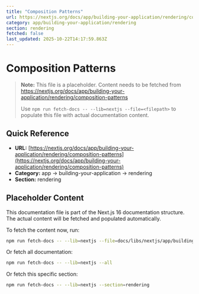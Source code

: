 ```yaml
---
title: "Composition Patterns"
url: https://nextjs.org/docs/app/building-your-application/rendering/composition-patterns
category: app/building-your-application/rendering
section: rendering
fetched: false
last_updated: 2025-10-22T14:17:59.863Z
---
```


# Composition Patterns

> **Note:** This file is a placeholder. Content needs to be fetched from https://nextjs.org/docs/app/building-your-application/rendering/composition-patterns
>
> Use `npm run fetch-docs -- --lib=nextjs --file=<filepath>` to populate this file with actual documentation content.

## Quick Reference

- **URL:** [https://nextjs.org/docs/app/building-your-application/rendering/composition-patterns](https://nextjs.org/docs/app/building-your-application/rendering/composition-patterns)
- **Category:** app → building-your-application → rendering
- **Section:** rendering

## Placeholder Content

This documentation file is part of the Next.js 16 documentation structure.
The actual content will be fetched and populated automatically.

To fetch the content now, run:

```bash
npm run fetch-docs -- --lib=nextjs --file=docs/libs/nextjs/app/building-your-application/rendering/composition-patterns.md
```

Or fetch all documentation:

```bash
npm run fetch-docs -- --lib=nextjs --all
```

Or fetch this specific section:

```bash
npm run fetch-docs -- --lib=nextjs --section=rendering
```
